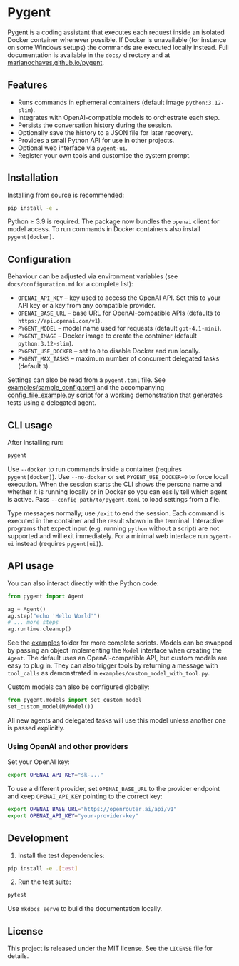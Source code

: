 # Pygent

Pygent is a coding assistant that executes each request inside an isolated Docker container whenever possible. If Docker is unavailable (for instance on some Windows setups) the commands are executed locally instead. Full documentation is available in the `docs/` directory and at [marianochaves.github.io/pygent](https://marianochaves.github.io/pygent/).

## Features

* Runs commands in ephemeral containers (default image `python:3.12-slim`).
* Integrates with OpenAI-compatible models to orchestrate each step.
* Persists the conversation history during the session.
* Optionally save the history to a JSON file for later recovery.
* Provides a small Python API for use in other projects.
* Optional web interface via `pygent-ui`.
* Register your own tools and customise the system prompt.

## Installation

Installing from source is recommended:

```bash
pip install -e .
```

Python ≥ 3.9 is required. The package now bundles the `openai` client for model access.
To run commands in Docker containers also install `pygent[docker]`.

## Configuration

Behaviour can be adjusted via environment variables (see `docs/configuration.md` for a complete list):

* `OPENAI_API_KEY` &ndash; key used to access the OpenAI API.
  Set this to your API key or a key from any compatible provider.
* `OPENAI_BASE_URL` &ndash; base URL for OpenAI-compatible APIs
  (defaults to ``https://api.openai.com/v1``).
* `PYGENT_MODEL` &ndash; model name used for requests (default `gpt-4.1-mini`).
* `PYGENT_IMAGE` &ndash; Docker image to create the container (default `python:3.12-slim`).
* `PYGENT_USE_DOCKER` &ndash; set to `0` to disable Docker and run locally.
* `PYGENT_MAX_TASKS` &ndash; maximum number of concurrent delegated tasks (default `3`).

Settings can also be read from a `pygent.toml` file. See
[examples/sample_config.toml](https://github.com/marianochaves/pygent/blob/main/examples/sample_config.toml)
and the accompanying
[config_file_example.py](https://github.com/marianochaves/pygent/blob/main/examples/config_file_example.py)
script for a working demonstration that generates tests using a delegated agent.

## CLI usage

After installing run:

```bash
pygent
```

Use `--docker` to run commands inside a container (requires
`pygent[docker]`). Use `--no-docker` or set `PYGENT_USE_DOCKER=0`
to force local execution. When the session starts the CLI shows the
persona name and whether it is running locally or in Docker so you
can easily tell which agent is active.
Pass `--config path/to/pygent.toml` to load settings from a file.

Type messages normally; use `/exit` to end the session. Each command is executed
in the container and the result shown in the terminal.
Interactive programs that expect input (e.g. running `python` without a script)
are not supported and will exit immediately.
For a minimal web interface run `pygent-ui` instead (requires `pygent[ui]`).


## API usage

You can also interact directly with the Python code:

```python
from pygent import Agent

ag = Agent()
ag.step("echo 'Hello World'")
# ... more steps
ag.runtime.cleanup()
```

See the [examples](https://github.com/marianochaves/pygent/tree/main/examples) folder for more complete scripts. Models can be swapped by
passing an object implementing the ``Model`` interface when creating the
``Agent``. The default uses an OpenAI-compatible API, but custom models are
easy to plug in. They can also trigger tools by returning a message with
``tool_calls`` as demonstrated in ``examples/custom_model_with_tool.py``.

Custom models can also be configured globally:

```python
from pygent.models import set_custom_model
set_custom_model(MyModel())
```

All new agents and delegated tasks will use this model unless another one is passed explicitly.

### Using OpenAI and other providers

Set your OpenAI key:

```bash
export OPENAI_API_KEY="sk-..."
```

To use a different provider, set `OPENAI_BASE_URL` to the provider
endpoint and keep `OPENAI_API_KEY` pointing to the correct key:

```bash
export OPENAI_BASE_URL="https://openrouter.ai/api/v1"
export OPENAI_API_KEY="your-provider-key"
```

## Development

1. Install the test dependencies:

```bash
pip install -e .[test]
```

2. Run the test suite:

```bash
pytest
```

Use `mkdocs serve` to build the documentation locally.

## License

This project is released under the MIT license. See the `LICENSE` file for details.

